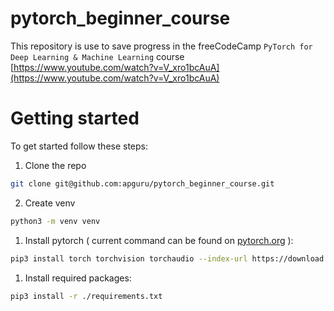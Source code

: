# pytorch_beginner_course
This repository is use to save progress in the freeCodeCamp `PyTorch for Deep Learning & Machine Learning` course
[https://www.youtube.com/watch?v=V_xro1bcAuA](https://www.youtube.com/watch?v=V_xro1bcAuA)

# Getting started
To get started follow these steps:
1. Clone the repo
```bash
git clone git@github.com:apguru/pytorch_beginner_course.git
```
2. Create venv 
```bash
python3 -m venv venv
```
1. Install pytorch ( current command can be found on [pytorch.org](https://pytorch.org/get-started/locally/) ): 
```bash
pip3 install torch torchvision torchaudio --index-url https://download.pytorch.org/whl/cu118
```
1. Install required packages: 
```bash
pip3 install -r ./requirements.txt
```